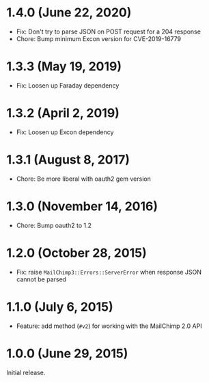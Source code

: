 # 1.4.0 (June 22, 2020)

* Fix: Don't try to parse JSON on POST request for a 204 response
* Chore: Bump minimum Excon version for CVE-2019-16779

# 1.3.3 (May 19, 2019)

* Fix: Loosen up Faraday dependency

# 1.3.2 (April 2, 2019)

* Fix: Loosen up Excon dependency

# 1.3.1 (August 8, 2017)

* Chore: Be more liberal with oauth2 gem version

# 1.3.0 (November 14, 2016)

* Chore: Bump oauth2 to 1.2

# 1.2.0 (October 28, 2015)

* Fix: raise `MailChimp3::Errors::ServerError` when response JSON cannot be parsed

# 1.1.0 (July 6, 2015)

* Feature: add method (`#v2`) for working with the MailChimp 2.0 API

# 1.0.0 (June 29, 2015)

Initial release.
